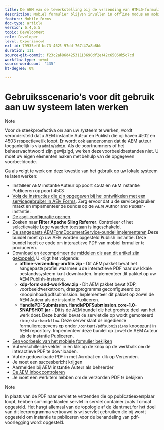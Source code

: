```yaml
---
title: De AEM van de tewerkstelling bij de verzending van HTML5-formulieren - Gebruiksscenario's worden gebruikt
description: Mobiel formulier blijven invullen in offline modus en mobiel formulier verzenden om AEM workflow te activeren
feature: Mobile Forms
doc-type: article
version: 6.4,6.5
topic: Development
role: Developer
level: Experienced
exl-id: 79935ef0-bc73-4625-97dd-767d47a8b8bb
duration: 111
source-git-commit: f23c2ab86d42531113690df2e342c65060b5c7cd
workflow-type: tm+mt
source-wordcount: '435'
ht-degree: 0%

---
```


# Gebruiksscenario&#39;s voor dit gebruik aan uw systeem laten werken

>[!NOTE]
>
>Voor de steekproefactiva om aan uw systeem te werken, wordt verondersteld dat u AEM instantie Auteur en Publish die op haven 4502 en 4503 respectievelijk loopt. Er wordt ook aangenomen dat de AEM auteur toegankelijk is via `admin`/`admin`. Als de poortnummers of het beheerwachtwoord zijn gewijzigd, werken deze voorbeeldbestanden niet. U moet uw eigen elementen maken met behulp van de opgegeven voorbeeldcode.

Ga als volgt te werk om deze kwestie van het gebruik op uw lokale systeem te laten werken:

* Installeer AEM instantie Auteur op poort 4502 en AEM instantie Publiceren op poort 4503
* [Volg de instructies die zijn opgegeven bij het ontwikkelen met een servicegebruiker in AEM Forms](https://experienceleague.adobe.com/docs/experience-manager-learn/forms/adaptive-forms/service-user-tutorial-develop.html). Zorg ervoor dat u de servicegebruiker maakt en implementeer de bundel op de AEM Author and Publish-instantie.
* [De osgi-configuratie openen](http://localhost:4503/system/console/configMgr).
* Zoeken naar  **Filter Apache Sling Referrer**. Controleer of het selectievakje Lege waarden toestaan is ingeschakeld.
* [De aangepaste AEMFormDocumentService-bundel implementeren](/help/forms/assets/common-osgi-bundles/AEMFormsDocumentServices.core-1.0-SNAPSHOT.jar).Deze bundel moet op uw AEM worden opgesteld Publish instantie. Deze bundel heeft de code om interactieve PDF van mobiel formulier te produceren.
* [Download en decomprimeer de middelen die aan dit artikel zijn gekoppeld.](assets/offline-pdf-submission-assets.zip) U krijgt het volgende:
   * **offline-verzending-profile.zip** - Dit AEM pakket bevat het aangepaste profiel waarmee u de interactieve PDF naar uw lokale bestandssysteem kunt downloaden. Implementeer dit pakket op uw AEM Publish-instantie.
   * **xdp-form-and-workflow.zip** - Dit AEM pakket bevat XDP, voorbeeldwerkstroom, draagprogramma geconfigureerd op knoopinhoud/pdfsubmission. Implementeer dit pakket op zowel de AEM Auteur als de instantie Publiceren.
   * **HandlePDFSubmission.HandlePDFSubmission.core-1.0-SNAPSHOT.jar** - Dit is de AEM bundel die het grootste deel van het werk doet. Deze bundel bevat de servlet die op wordt gemonteerd `/bin/startworkflow`. Deze server slaat de ingediende formuliergegevens op onder `/content/pdfsubmissions` knooppunt in AEM repository. Implementeer deze bundel op zowel de AEM Auteur als de instantie Publiceren.
* [Een voorbeeld van het mobiele formulier bekijken](http://localhost:4503/content/dam/formsanddocuments/testsubmision.xdp/jcr:content)
* Vul verschillende velden in en klik op de knop op de werkbalk om de interactieve PDF te downloaden.
* Vul de gedownloade PDF in met Acrobat en klik op Verzenden.
* Je moet een succesbericht krijgen
* Aanmelden bij AEM instantie Auteur als beheerder
* [De AEM inbox controleren](http://localhost:4502/aem/inbox)
* Je moet een werkitem hebben om de verzonden PDF te bekijken

>[!NOTE]
>
>In plaats van de PDF naar servlet te verzenden die op publicatieexemplaar loopt, hebben sommige klanten servlet in servlet container zoals Tomcat opgesteld. Het hangt allemaal van de topologie af de klant met.for het doel van dit leerprogramma vertrouwd is wij servlet gebruiken die bij wordt opgesteld om instantie te publiceren voor de behandeling van pdf- voorlegging wordt opgesteld.
